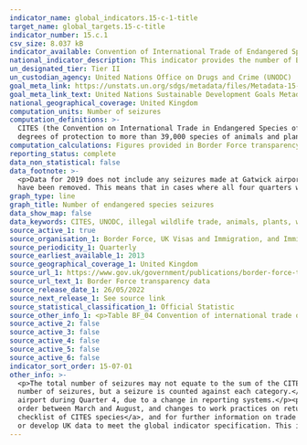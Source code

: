 ```yaml
---
indicator_name: global_indicators.15-c-1-title
target_name: global_targets.15-c-title
indicator_number: 15.c.1
csv_size: 8.037 kB
indicator_available: Convention of International Trade of Endangered Species (CITES) seizures
national_indicator_description: This indicator provides the number of Border Force seizures of species, parts or derivatives of species, and products containing species that have been illegally imported.
un_designated_tier: Tier II
un_custodian_agency: United Nations Office on Drugs and Crime (UNODC)
goal_meta_link: https://unstats.un.org/sdgs/metadata/files/Metadata-15-0c-01.pdf
goal_meta_link_text: United Nations Sustainable Development Goals Metadata (PDF 210 KB)
national_geographical_coverage: United Kingdom
computation_units: Number of seizures
computation_definitions: >-
  CITES (the Convention on International Trade in Endangered Species of Wild Fauna and Flora) - An international agreement between governments. Its aim is to ensure that international trade in specimens of wild animals and plants does not threaten their survival. CITES accords varying
  degrees of protection to more than 39,000 species of animals and plants, whether they are traded as live specimens, fur coats or dried herbs.
computation_calculations: Figures provided in Border Force transparency data are given on a quarterly basis. The four quarters of each year have here been summed to provide an annual figure, as number of seizures is considerably volatile.
reporting_status: complete
data_non_statistical: false
data_footnote: >-
  <p>Data for 2019 does not include any seizures made at Gatwick airport during Q4, due to a change in reporting systems. </p> <p> 2020 figures were impacted by the 2020 Covid-19 pandemic (see 'Other Information' below). </p> <p> Where figures have been surpressed in the source data, they
  have been removed. This means that in cases where all four quarters were surpressed, there is no data point available for that year.</p>
graph_type: line
graph_title: Number of endangered species seizures
data_show_map: false
data_keywords: CITES, UNODC, illegal wildlife trade, animals, plants, wildlife products
source_active_1: true
source_organisation_1: Border Force, UK Visas and Immigration, and Immigration Enforcement
source_periodicity_1: Quarterly
source_earliest_available_1: 2013
source_geographical_coverage_1: United Kingdom
source_url_1: https://www.gov.uk/government/publications/border-force-transparency-data-q1-2022
source_url_text_1: Border Force transparency data
source_release_date_1: 26/05/2022
source_next_release_1: See source link
source_statistical_classification_1: Official Statistic
source_other_info_1: <p>Table BF_04 Convention of international trade of endangered species (CITES) seizures.</p<p>The stated release date refers to the publication the current data was taken from. While this source is updated on quarterly basis, the indicator is updated annually.</p>
source_active_2: false
source_active_3: false
source_active_4: false
source_active_5: false
source_active_6: false
indicator_sort_order: 15-07-01
other_info: >-
  <p>The total number of seizures may not equate to the sum of the CITES seizures, due to the possibility of multiple seizures. A multiple seizure is where two or more category types (e.g. caviar and timber) are seized on a particular occasion. The occasion is counted once in the total
  number of seizures, but a seizure is counted against each category.</p><p>The data displayed on this page does not include specimens seized by the police inland which have passed through the UK border undetected. In addition, data for 2019 does not include any seizures made at Gatwick
  airport during Quarter 4, due to a change in reporting systems.</p><p>Seizure numbers in 2020 were impacted by the Covid-19 pandemic, as there were extremely large reductions in both number of passengers and amount of cargo. In addition, enforcement work was disrupted by a stay-at-home
  order between March and August, and changes to work practices on return.</p><p><i>Volume</i> of seizures by type are also available in the source data.</p><p>For further information on which species are protected by CITES please see <a href="http://checklist.cites.org/#/en">UNEP
  checklist of CITES species</a>, and for further information on trade in CITES species see the <a href="https://trade.cites.org/en/cites_trade/">CITES Trade Database</a>.</p> This indicator is being used as an approximation of the UN SDG Indicator. Where possible, we will work to identify
  or develop UK data to meet the global indicator specification. This indicator has not been identified in collaboration with topic experts.
---
```

